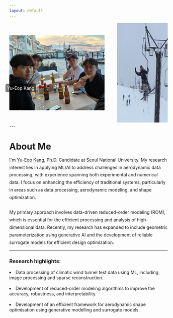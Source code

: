 ```yaml
---
layout: default
---
```


<div style="display: flex; justify-content: center; align-items: center; gap: 40px;">
    <div style="display: flex; justify-content: center; align-items: center; width: 100%;">
    <div style="position: relative; width: fit-content;">
        <img src="assets/images/home3.jpg" alt="Yu-Eop Kang" style="border-radius: 1%; width: 400px; height: auto;">
        <div style="position: absolute; bottom: 25%; left: 12%; transform: translateX(-50%); background-color: rgba(0, 0, 0, 0.5); padding: 5px; border-radius: 5px; color: white;">
        Yu-Eop Kang
        </div>
    </div>
    </div>
    <div style="position: relative; width: fit-content;">
    <img src="assets/images/home4.jpg" alt="Another Person" style="border-radius: 1%; width: auto; height: 316px;">
  </div>
</div>
---

<div style="max-width: 1000px; margin-bottom: 10px;">
  <h1 style="margin-bottom: 10px;">About Me</h1>
  <p style="font-size: 1em; line-height: 1.7;">
   I'm <a href="/Profile" style="color: inherit; text-decoration: underline;">Yu-Eop Kang</a>, Ph.D. Candidate at Seoul National University. My research interest lies in applying ML/AI to address challenges in aerodynamic data processing, with experience spanning both experimental and numerical data. I focus on enhancing the efficiency of traditional systems, particularly in areas such as data processing, aerodynamic modeling, and shape optimization. 
   <br><br>
   My primary approach involves data-driven reduced-order modeling (ROM), which is essential for the efficient processing and analysis of high-dimensional data. Recently, my research has expanded to include geometric parameterization using generative AI and the development of reliable surrogate models for efficient design optimization.
   </p>
    <hr style="width: 100%; max-width: 1000px; margin-bottom: 20px;">
    <p style="line-height: 1.7;"><h3>Research highlights:</h3>
    <li>Data processing of climatic wind tunnel test data using ML, including image processing and sparse reconstruction.</li><br>
    <li>Development of reduced-order modeling algorithms to improve the accuracy, robustness, and interpretability.</li><br> 
    <li>Development of an efficient framework for aerodynamic shape optimisation using generative modelling and surrogate models.</li>
    </p>
</div>
